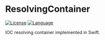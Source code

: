 # ResolvingContainer

[![License](https://img.shields.io/badge/license-MIT-ff69b4.svg)](https://github.com/kzlekk/ResolvingContainer/raw/master/LICENSE)
[![Language](https://img.shields.io/badge/swift-5.0-orange.svg)](https://swift.org/blog/swift-5-released/)

IOC resolving container implemented in Swift.
